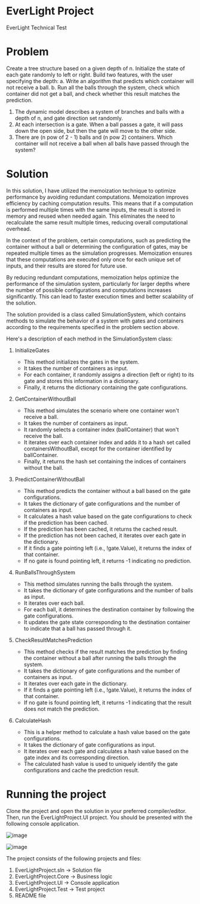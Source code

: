 # EverLight Project
EverLight Technical Test

# Problem
Create a tree structure based on a given depth of n.
Initialize the state of each gate randomly to left or right.
Build two features, with the user specifying the depth:
a. Write an algorithm that predicts which container will not receive a ball.
b. Run all the balls through the system, check which container did not get a ball, and check whether this result matches the prediction.

1. The dynamic model describes a system of branches and balls with a depth of n, and gate direction set randomly.
2. At each intersection is a gate. When a ball passes a gate, it will pass down the open side, but then the gate will move to the other side.
3. There are (n pow of 2 - 1) balls and (n pow 2) containers. Which container will not receive a ball when all balls have passed through the system?

# Solution  
In this solution, I have utilized the memoization technique to optimize performance by avoiding redundant computations. Memoization improves efficiency by caching computation results. This means that if a computation is performed multiple times with the same inputs, the result is stored in memory and reused when needed again. This eliminates the need to recalculate the same result multiple times, reducing overall computational overhead.

In the context of the problem, certain computations, such as predicting the container without a ball or determining the configuration of gates, may be repeated multiple times as the simulation progresses. Memoization ensures that these computations are executed only once for each unique set of inputs, and their results are stored for future use.

By reducing redundant computations, memoization helps optimize the performance of the simulation system, particularly for larger depths where the number of possible configurations and computations increases significantly. This can lead to faster execution times and better scalability of the solution.

The solution provided is a class called SimulationSystem, which contains methods to simulate the behavior of a system with gates and containers according to the requirements specified in the problem section above.

Here's a description of each method in the SimulationSystem class:

1. InitializeGates
    - This method initializes the gates in the system.
    - It takes the number of containers as input.
    - For each container, it randomly assigns a direction (left or right) to its gate and stores this information in a dictionary.
    - Finally, it returns the dictionary containing the gate configurations.

2. GetContainerWithoutBall
    - This method simulates the scenario where one container won't receive a ball.
    - It takes the number of containers as input.
    - It randomly selects a container index (ballContainer) that won't receive the ball.
    - It iterates over each container index and adds it to a hash set called containersWithoutBall, except for the container identified by ballContainer.
    - Finally, it returns the hash set containing the indices of containers without the ball.

3. PredictContainerWithoutBall
    - This method predicts the container without a ball based on the gate configurations.
    - It takes the dictionary of gate configurations and the number of containers as input.
    - It calculates a hash value based on the gate configurations to check if the prediction has been cached.
    - If the prediction has been cached, it returns the cached result.
    - If the prediction has not been cached, it iterates over each gate in the dictionary.
    - If it finds a gate pointing left (i.e., !gate.Value), it returns the index of that container.
    - If no gate is found pointing left, it returns -1 indicating no prediction.

4. RunBallsThroughSystem
    - This method simulates running the balls through the system.
    - It takes the dictionary of gate configurations and the number of balls as input.
    - It iterates over each ball.
    - For each ball, it determines the destination container by following the gate configurations.
    - It updates the gate state corresponding to the destination container to indicate that a ball has passed through it.

5. CheckResultMatchesPrediction
    - This method checks if the result matches the prediction by finding the container without a ball after running the balls through the system.
    - It takes the dictionary of gate configurations and the number of containers as input.
    - It iterates over each gate in the dictionary.
    - If it finds a gate pointing left (i.e., !gate.Value), it returns the index of that container.
    - If no gate is found pointing left, it returns -1 indicating that the result does not match the prediction.

6. CalculateHash
    - This is a helper method to calculate a hash value based on the gate configurations.
    - It takes the dictionary of gate configurations as input.
    - It iterates over each gate and calculates a hash value based on the gate index and its corresponding direction.
    - The calculated hash value is used to uniquely identify the gate configurations and cache the prediction result.

# Running the project
Clone the project and open the solution in your preferred compiler/editor. Then, run the EverLightProject.UI project. You should be presented with the following console application.

![image](https://github.com/samkhanjar/EverLightProject/assets/15098247/94c97d2e-f830-443d-8110-67e9603bbb88)

![image](https://github.com/samkhanjar/EverLightProject/assets/15098247/d0a7826e-8787-4206-a0a3-3dbd2fcf1e56)

The project consists of the following projects and files:

1. EverLightProject.sln -> Solution file
2. EverLightProject.Core -> Business logic
3. EverLightProject.UI -> Console application
4. EverLightProject.Test -> Test project
5. README file



